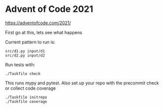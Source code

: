 # Advent of Code 2021

https://adventofcode.com/2021/

First go at this, lets see what happens

Current pattern to run is:
```
src/d1.py input/d1
src/d2.py input/d2
```

Run tests with:
```
./Taskfile check
```
This runs mypy and pytest. Also set up your repo with the precommit check or
collect code coverage
```
./Taskfile initrepo
./Taskfile coverage
```
